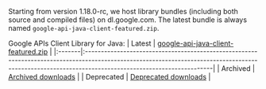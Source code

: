 Starting from version 1.18.0-rc, we host library bundles (including both source and compiled files) on dl.google.com. The latest bundle is always named `google-api-java-client-featured.zip`.

Google APIs Client Library for Java:
| Latest | [google-api-java-client-featured.zip](http://search.maven.org/remotecontent?filepath=com/google/api-client/google-api-client-assembly/1.18.0-rc/google-api-client-assembly-1.18.0-rc-1.18.0-rc.zip) |
|:-------|:----------------------------------------------------------------------------------------------------------------------------------------------------------------------------------------------------|
| Archived | [Archived downloads](https://code.google.com/p/google-api-java-client/downloads/list) |
| Deprecated | [Deprecated downloads](https://code.google.com/p/google-api-java-client/downloads/list?can=4&q=&colspec=Filename+Summary+Uploaded+ReleaseDate+Size+DownloadCount) |